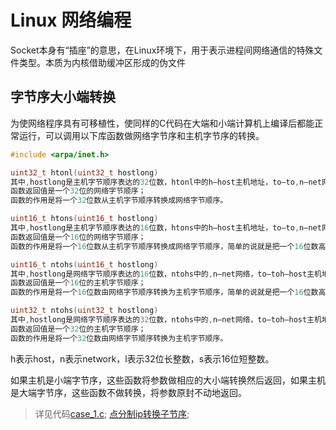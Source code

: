 Linux 网络编程
===

Socket本身有“插座”的意思，在Linux环境下，用于表示进程间网络通信的特殊文件类型。本质为内核借助缓冲区形成的伪文件

## 字节序大小端转换
为使网络程序具有可移植性，使同样的C代码在大端和小端计算机上编译后都能正常运行，可以调用以下库函数做网络字节序和主机字节序的转换。

```c
#include <arpa/inet.h>

uint32_t htonl(uint32_t hostlong)
其中,hostlong是主机字节顺序表达的32位数，htonl中的h–host主机地址，to–to,n–net网络，l–unsigned long无符号的长整型(32位的系统是4字节)；
函数返回值是一个32位的网络字节顺序；
函数的作用是将一个32位数从主机字节顺序转换成网络字节顺序。

uint16_t htons(uint16_t hostlong)
其中,hostlong是主机字节顺序表达的16位数，htons中的h–host主机地址，to–to,n–net网络，s–signed long无符号的短整型(32位的系统是2字节)；
函数返回值是一个16位的网络字节顺序；
函数的作用是将一个16位数从主机字节顺序转换成网络字节顺序，简单的说就是把一个16位数高低位呼唤。

uint16_t ntohs(uint16_t hostlong)
其中,hostlong是网络字节顺序表达的16位数，ntohs中的,n–net网络，to–toh–host主机地址，s–signed long有符号的短整型(32位的系统是2字节)；
函数返回值是一个16位的主机字节顺序；
函数的作用是将一个16位数由网络字节顺序转换为主机字节顺序，简单的说就是把一个16位数高低位互换。

uint32_t ntohs(uint32_t hostlong)
其中,hostlong是网络字节顺序表达的32位数，ntohs中的,n–net网络，to–toh–host主机地址，s–unsigned long无符号的短整型(32位的系统是4字节)；
函数返回值是一个32位的主机字节顺序；
函数的作用是将一个32位数由网络字节顺序转换为主机字节顺序。
```
h表示host，n表示network，l表示32位长整数，s表示16位短整数。    

如果主机是小端字节序，这些函数将参数做相应的大小端转换然后返回，如果主机是大端字节序，这些函数不做转换，将参数原封不动地返回。
> 详见代码[case_1.c](case_1.c); [点分制ip转换子节序](case_2.c);

